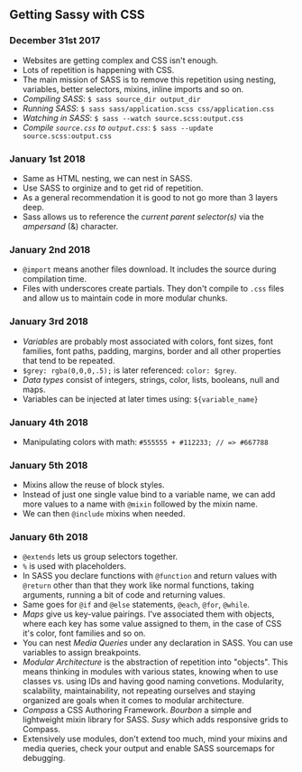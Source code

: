 ## Getting Sassy with CSS ##

### December 31st 2017 ###
- Websites are getting complex and CSS isn't enough.
- Lots of repetition is happening with CSS.
- The main mission of SASS is to remove this repetition using nesting, variables, better selectors, mixins, inline imports and so on.
- *Compiling SASS*: `$ sass source_dir output_dir`
- *Running SASS*: `$ sass sass/application.scss css/application.css`
- *Watching in SASS*: `$ sass --watch source.scss:output.css`
- *Compile `source.css` to `output.css`*: `$ sass --update source.scss:output.css`

### January 1st 2018 ###
- Same as HTML nesting, we can nest in SASS.
- Use SASS to orginize and to get rid of repetition.
- As a general recommendation it is good to not go more than 3 layers deep.
- Sass allows us to reference the *current parent selector(s)* via the *ampersand* (&) character.

### January 2nd 2018 ###
- `@import` means another files download. It includes the source during compilation time.
- Files with underscores create partials. They don't compile to `.css` files and allow us to maintain code in more modular chunks.

### January 3rd 2018 ###
- *Variables* are probably most associated with colors, font sizes, font families, font paths, padding, margins, border and all other properties that tend to be repeated.
- `$grey: rgba(0,0,0,.5);` is later referenced: `color: $grey`.
- *Data types* consist of integers, strings, color, lists, booleans, null and maps.
- Variables can be injected at later times using: `${variable_name}`

### January 4th 2018 ###
- Manipulating colors with math: `#555555 + #112233; // => #667788`

### January 5th 2018 ###
- Mixins allow the reuse of block styles.
- Instead of just one single value bind to a variable name, we can add more values to a name with `@mixin` followed by the mixin name.
- We can then `@include` mixins when needed.

### January 6th 2018 ###
- `@extends` lets us group selectors together.
- `%` is used with placeholders.
- In SASS you declare functions with `@function` and return values with `@return` other than that they work like normal functions, taking arguments, running a bit of code and returning values.
- Same goes for `@if` and `@else` statements, `@each`, `@for`, `@while`.
- *Maps* give us key-value pairings. I've associated them with objects, where each key has some value assigned to them, in the case of CSS it's color, font families and so on.
- You can nest *Media Queries* under any declaration in SASS. You can use variables to assign breakpoints.
- *Modular Architecture* is the abstraction of repetition into "objects". This means thinking in modules with various states, knowing when to use classes vs. using IDs and having good naming convetions. Modularity, scalability, maintainability, not repeating ourselves and staying organized are goals when it comes to modular architecture.
- *Compass* a CSS Authoring Framework. *Bourbon* a simple and lightweight mixin library for SASS. *Susy* which adds responsive grids to Compass.
- Extensively use modules, don't extend too much, mind your mixins and media queries, check your output and enable SASS sourcemaps for debugging.